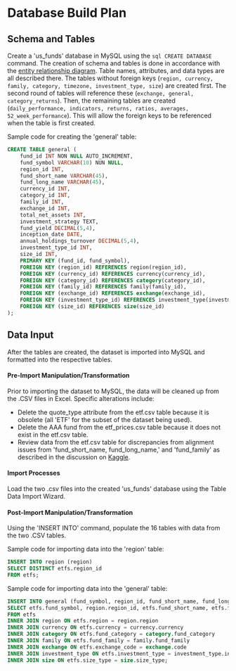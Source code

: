 # Database Build Plan
## Schema and Tables
Create a 'us_funds' database in MySQL using the ```sql CREATE DATABASE``` command. The creation of schema and tables is done in accordance with the [entity relationship diagram](ERD.md). Table names, attributes, and data types are all described there. The tables without foreign keys (```region, currency, family, category, timezone, investment_type, size```) are created first. The second round of tables will reference these (```exchange, general, category_returns```). Then, the remaining tables are created (```daily_performance, indicators, returns, ratios, averages, 52_week_performance```). This will allow the foreign keys to be referenced when the table is first created.

Sample code for creating the 'general' table:
```sql
CREATE TABLE general (
    fund_id INT NON NULL AUTO_INCREMENT,
    fund_symbol VARCHAR(10) NUN NULL,
    region_id INT,
    fund_short_name VARCHAR(45),
    fund_long_name VARCHAR(45),
    currency_id INT,
    category_id INT,
    family_id INT,
    exchange_id INT,
    total_net_assets INT,
    investment_strategy TEXT,
    fund_yield DECIMAL(5,4),
    inception_date DATE,
    annual_holdings_turnover DECIMAL(5,4),
    investment_type_id INT,
    size_id INT,
    PRIMARY KEY (fund_id, fund_symbol),
    FOREIGN KEY (region_id) REFERENCES region(region_id),
    FOREIGN KEY (currency_id) REFERENCES currency(currency_id),
    FOREIGN KEY (category_id) REFERENCES category(category_id),
    FOREIGN KEY (family_id) REFERENCES family(family_id),
    FOREIGN KEY (exchange_id) REFERENCES exchange(exchange_id),
    FOREIGN KEY (investment_type_id) REFERENCES investment_type(investment_type_id),
    FOREIGN KEY (size_id) REFERENCES size(size_id)
);
```

## Data Input
After the tables are created, the dataset is imported into MySQL and formatted into the respective tables. 

#### Pre-Import Manipulation/Transformation
Prior to importing the dataset to MySQL, the data will be cleaned up from the .CSV files in Excel. Specific alterations include:
- Delete the quote_type attribute from the etf.csv table because it is obsolete (all 'ETF' for the subset of the dataset being used).
- Delete the AAA fund from the etf_prices.csv table because it does not exist in the etf.csv table.
- Review data from the etf.csv table for discrepancies from alignment issues from 'fund_short_name, fund_long_name,' and 'fund_family' as described in the discussion on [Kaggle](https://www.kaggle.com/datasets/stefanoleone992/mutual-funds-and-etfs/discussion/329929).
#### Import Processes
Load the two .csv files into the created 'us_funds' database using the Table Data Import Wizard.
#### Post-Import Manipulation/Transformation
Using the 'INSERT INTO' command, populate the 16 tables with data from the two .CSV tables. 

Sample code for importing data into the 'region' table:
```sql
INSERT INTO region (region)
SELECT DISTINCT etfs.region_id
FROM etfs;
```

Sample code for importing data into the 'general' table:
```sql
INSERT INTO general (fund_symbol, region_id, fund_short_name, fund_long_name, currency_id, category_id, family_id, exchange_id, total_net_assets, investment_strategy, fund_yield, inception_date, annual_holdings_turnover, investment_type_id, size_id)
SELECT etfs.fund_symbol, region.region_id, etfs.fund_short_name, etfs.fund_long_name, currency.currency_id, category.category_id, family.family_id, exchange.exchange_id, etfs.total_net_assets, etfs.investment_strategy, etfs.fund_yield, etfs.inception_date, etfs.annual_holdings_turnover, investment_type.investment_type_id, size.size_id)
FROM etfs
INNER JOIN region ON etfs.region = region.region
INNER JOIN currency ON etfs.currency = currency.currency
INNER JOIN category ON etfs.fund_category = category.fund_category
INNER JOIN family ON etfs.fund_family = family.fund_family
INNER JOIN exchange ON etfs.exchange_code = exchange.code
INNER JOIN investment_type ON etfs.investment_type = investment_type.investment_type
INNER JOIN size ON etfs.size_type = size.size_type;
```
